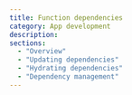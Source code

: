 ```yaml
---
title: Function dependencies
category: App development
description:
sections:
  - "Overview"
  - "Updating dependencies"
  - "Hydrating dependencies"
  - "Dependency management"
---
```

